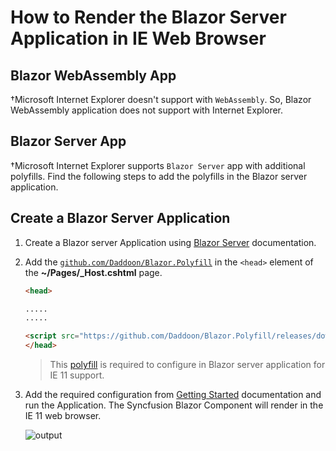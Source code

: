 # How to Render the Blazor Server Application in IE Web Browser

## Blazor WebAssembly App

†Microsoft Internet Explorer doesn't support with `WebAssembly`. So, Blazor WebAssembly application does not support with Internet Explorer.

## Blazor Server App

†Microsoft Internet Explorer supports `Blazor Server` app with additional polyfills. Find the following steps to add the polyfills in the Blazor server application.

## Create a Blazor Server Application

1. Create a Blazor server Application using [Blazor Server](../../getting-started/server-side-blazor) documentation.

2. Add the [`github.com/Daddoon/Blazor.Polyfill`](https://github.com/Daddoon/Blazor.Polyfill) in the `<head>` element of the **~/Pages/_Host.cshtml** page.

    ```html
    <head>

    .....
    .....

    <script src="https://github.com/Daddoon/Blazor.Polyfill/releases/download/3.0.1/blazor.polyfill.min.js"></script>
    </head>

    ```
    > This [polyfill](https://github.com/Daddoon/Blazor.Polyfill/releases/download/3.0.1/blazor.polyfill.min.js) is required to configure in Blazor server application for IE 11 support.

3. Add the required configuration from [Getting Started](https://blazor.syncfusion.com/documentation/getting-started/server-side-blazor/) documentation and run the Application. The Syncfusion Blazor Component will render in the IE 11 web browser.

    ![output](../../getting-started/images/browser-output.png)
